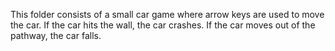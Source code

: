 This folder consists of a small car game where arrow keys are used to move the car. If the car hits the wall, the car crashes. If the car moves out of the pathway, the car falls.
